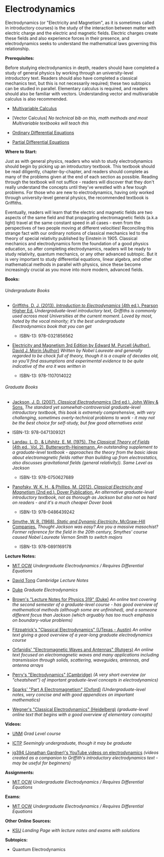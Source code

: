 # Electrodynamics

Electrodynamics (or "Electricity and Magnetism", as it is sometimes called in introductory courses) is the study of the interaction between matter with electric charge and the electric and magnetic fields.  Electric charges create these fields and also experience forces in their presence, and electrodynamics seeks to understand the mathematical laws governing this relationship.

**Prerequisites:**

Before studying electrodynamics in depth, readers should have completed a study of general physics by working through an university-level introductory text.  Readers should also have completed a classical mechanics text, but this is not necessarily required; these two subtopics can be studied in parallel.  Elementary calculus is required, and readers should also be familiar with vectors.  Understanding vector and multivariable calculus is also recommended.

* [Multivariable Calculus](/Math/MultivariableCalculus.md)

* [Vector Calculus] *No technical bib on this, math methods and most Multivariable textbooks will teach this*

* [Ordinary Differential Equations](/Math/Differential-Equations.md)

* [Partial Differential Equations](/Math/PartialDifferentialEquations.md)

**Where to Start:**

Just as with general physics, readers who wish to study electrodynamics should begin by picking up an introductory textbook.  This textbook should be read diligently, chapter-by-chapter, and readers should complete as many of the problems given at the end of each section as possible.  Reading through the textbook will not suffice - readers will discover that they don't really understand the concepts until they've wrestled with a few tough problems. For those who are new to electrodynamics, having only worked through university-level general physics, the recommended textbook is Griffiths.

Eventually, readers will learn that the electric and magnetic fields are two aspects of the same field and that propagating electromagnetic fields (a.k.a light) travel at the same constant speed in all cases - even from the perspectives of two people moving at different velocities!  Reconciling this strange fact with our ordinary notions of classical mechanics led to the theory of special relativity published by Einstein in 1905.  Classical mechanics and electrodynamics form the foundation of a good physics education, so after completing electrodynamics, readers will be ready to study relativity, quantum mechanics, or any other advanced subtopic.  But it is very important to study differential equations, linear algebra, and other mathematical methods in parallel with physics, since these become increasingly crucial as you move into more modern, advanced fields.

**Books:**

###### Undergraduate Books

 * [  Griffiths, D. J. (2013). *Introduction to Electrodynamics* (4th ed.). Pearson Higher Ed.](http://www.amazon.com/Introduction-Electrodynamics-4th-David-Griffiths/dp/0321856562) *Undergraduate-level introductory text, Griffiths is commonly used across most Universities at the current moment. Loved by most, hated by the vocal minority; it's the best undergraduate Electrodynamics book that you can get*
   * ISBN-13: 978-0321856562 

 * [Electricity and Magnetism 3rd Edition by Edward M. Purcell (Author), David J. Morin (Author)](https://archive.org/details/ElectricityAndMagnetismPurcell3rdEdition) *Written by Nobel Laureate and generally regarded to be chock full of theory, though it is a couple of decades old, so you'll find assumptions and experimental evidence to be quite indicative of the era it was written in*
   * ISBN-13: 978-1107014022 

###### Graduate Books


 * [  Jackson, J. D. (2007). *Classical Electrodynamics* (3rd ed.). John Wiley &#38; Sons.](http://www.amazon.com/Classical-Electrodynamics-Third-David-Jackson/dp/047130932X) *The standard yet somewhat-controversial graduate-level introductory textbook, this book is extremely comprehensive, with very challenging, sometimes overly-technical problems to work - it may not be the best choice for self-study, but few good alternatives exist*
  * ISBN-13: 978-0471309321  

 * [  Landau, L. D., &#38; Lifshitz, E. M. (1975). *The Classical Theory of Fields* (4th ed., Vol. 2). Butterworth-Heinemann.
](http://www.amazon.com/Classical-Theory-Fields-Fourth-Theoretical/dp/0750627689) *An outstanding supplement to a graduate-level textbook - approaches the theory from the basic ideas about electromagnetic fields rather than building up from electrostatics, also discusses gravitational fields (general relativity)). Same Level as Jackson*
   *  ISBN-13: 978-0750627689 

 * [  Panofsky, W. K. H., &#38; Phillips, M. (2012). *Classical Electricity and Magnetism* (2nd ed.). Dover Publication.](http://www.amazon.com/Classical-Electricity-Magnetism-Second-Physics/dp/0486439240) *An alternative graduate-level introductory textbook, not as thorough as Jackson but also not as hard on readers - and it's a much cheaper Dover book*
    *  ISBN-13: 978-0486439242  

 * [  Smythe, W. R. (1968). *Static and Dynamic Electricity*. McGraw-Hill Companies.](https://archive.org/details/staticdynamicele0000smyt_e3w8/page/n651/mode/2up) *Thought Jackson was easy? Are you a massive masochist? Former reference for the field in the 20th century, Smythes' course caused Nobel Laureate Vernon Smith to switch majors*
    *  ISBN-13: 978-0891169178 


**Lecture Notes:**

* [MIT OCW](https://ocw.mit.edu/courses/physics/8-07-electromagnetism-ii-fall-2012/lecture-notes/) *Undergraduate Electrodynamics / Requires Differential Equations*

* [David Tong](https://www.damtp.cam.ac.uk/user/tong/em.html) *Cambridge Lecture Notes*

* [Duke](https://webhome.phy.duke.edu/~rgb/Class/Electrodynamics/Electrodynamics.pdf) *Graduate Electrodynamics*

* [Brown's "Lecture Notes for Physics 319" (Duke)](http://www.phy.duke.edu/~rgb/Class/Electrodynamics.php) *An online text covering the second semester of a graduate-level course - has good overview of mathematical methods (although some are unfinished), and a someone different focus than Jackson (which arguably has too much emphasis on boundary-value problems)*

* [Fitzpatrick's "Classical Electrodynamics" (UTexas - Austin)](https://docs.google.com/viewer?docex=1&url=http://farside.ph.utexas.edu/teaching/jk1/Electromagnetism.pdf) *An online text giving a good overview of a year-long graduate electrodynamics course*

* [Orfanidis' "Electromagnetic Waves and Antennas" (Rutgers)](http://www.ece.rutgers.edu/~orfanidi/ewa/) *An online text focused on electromagnetic waves and many applications including transmission through solids, scattering, waveguides, antennas, and antenna arrays*

* [Perry's "Electrodynamics" (Cambridge)](https://docs.google.com/viewer?docex=1&url=http://www.damtp.cam.ac.uk/user/examples/B17L.pdf) *(A very short overview (or "cheatsheet") of important graduate-level concepts in electrodynamics)*

* [Sparks' "Part A Electromagnetism" (Oxford)](https://docs.google.com/viewer?docex=1&url=http://users.ox.ac.uk/~math0391/EMlectures.pdf) *(Undergraduate-level notes, very concise and with good appendices on important mathematics)*

* [Wegner's "Classical Electrodynamics" (Heidelberg)](https://docs.google.com/viewer?docex=1&url=http://www.tphys.uni-heidelberg.de/~wegner/e03.dyn/El03Gese.pdf) *(graduate-level online text that begins with a good overview of elementary concepts)*



**Videos:**

* [UNM](https://www.youtube.com/playlist?list=PL2kD2z3irmUhQM-iF6uZqOvtvwbkb3TnQ) *Grad Level course*

* [ICTP](https://www.youtube.com/watch?v=yRdifN00Vuc&list=PLp0hSY2uBeP-S-fTaklDhGOOg4wpKYc6K) *Seemingly undergraduate, though it may be graduate*

* [jg394 (Jonathan Gardner)'s YouTube videos on electrodynamics](https://www.youtube.com/playlist?list=PLDDEED00333C1C30E) *(videos created as a companion to Griffith's introductory electrodynamics text - may be useful for beginners)*

**Assignments:**

* [MIT OCW](https://ocw.mit.edu/courses/physics/8-07-electromagnetism-ii-fall-2012/assignments/) *Undergraduate Electrodynamics / Requires Differential Equations*

**Exams:**

* [MIT OCW](https://ocw.mit.edu/courses/physics/8-07-electromagnetism-ii-fall-2012/exams/) *Undergraduate Electrodynamics / Requires Differential Equations*

**Other Online Sources:**

* [KSU](https://www.phys.ksu.edu/personal/wysin/ED-I/) *Landing Page with lecture notes and exams with solutions*

**Subtopics:**

 * Quantum Electrodynamics

